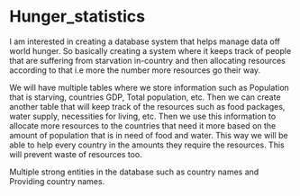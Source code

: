 # Hunger_statistics

I am interested in creating a database system that helps manage data off world hunger. So basically creating a system where it keeps track of people that are suffering from starvation in-country and then allocating resources according to that i.e more the number more resources go their way.

We will have multiple tables where we store information such as Population that is starving, countries GDP, Total population, etc. Then we can create another table that will keep track of the resources such as food packages, water supply, necessities for living, etc. Then we use this information to allocate more resources to the countries that need it more based on the amount of population that is in need of food and water. This way we will be able to help every country in the amounts they require the resources. This will prevent waste of resources too.

Multiple strong entities in the database such as country names and Providing country names.
